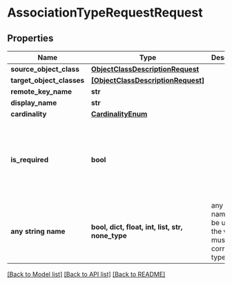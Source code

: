 # AssociationTypeRequestRequest

## Properties

| Name                      | Type                                                                    | Description                                                        | Notes                                                                |
| ------------------------- | ----------------------------------------------------------------------- | ------------------------------------------------------------------ | -------------------------------------------------------------------- |
| **source_object_class**   | [**ObjectClassDescriptionRequest**](ObjectClassDescriptionRequest.md)   |                                                                    |
| **target_object_classes** | [**[ObjectClassDescriptionRequest]**](ObjectClassDescriptionRequest.md) |                                                                    |
| **remote_key_name**       | **str**                                                                 |                                                                    |
| **display_name**          | **str**                                                                 |                                                                    | [optional]                                                           |
| **cardinality**           | [**CardinalityEnum**](CardinalityEnum.md)                               |                                                                    | [optional]                                                           |
| **is_required**           | **bool**                                                                |                                                                    | [optional] if omitted the server will use the default value of False |
| **any string name**       | **bool, dict, float, int, list, str, none_type**                        | any string name can be used but the value must be the correct type | [optional]                                                           |

[[Back to Model list]](../README.md#documentation-for-models) [[Back to API list]](../README.md#documentation-for-api-endpoints) [[Back to README]](../README.md)
